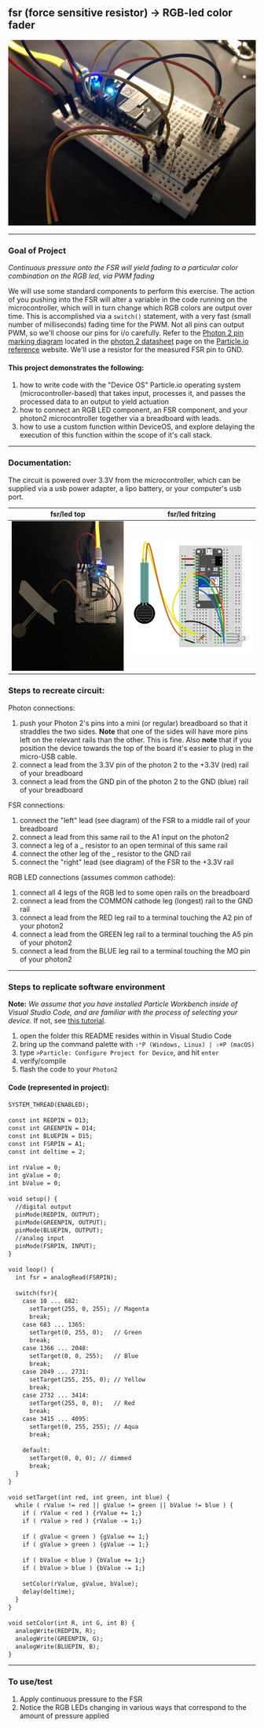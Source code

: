 ## fsr (force sensitive resistor) -> RGB-led color fader

![fsr -> led color](fsr_ledc_side.JPG)

---

### Goal of Project 

*Continuous pressure onto the FSR will yield fading to a particular color combination on the RGB led, via PWM fading*

We will use some standard components to perform this exercise.  The action of you pushing into the FSR will alter a variable in the code running on the microcontroller, which will in turn change which RGB colors are output over time.  This is accomplished via a `switch()` statement, with a very fast (small number of milliseconds) fading time for the PWM.  Not all pins can output PWM, so we'll choose our pins for i/o carefully.  Refer to the [Photon 2 pin marking diagram](https://docs.particle.io/reference/datasheets/wi-fi/photon-2-datasheet/#pin-markings) located in the [photon 2 datasheet](https://docs.particle.io/reference/datasheets/wi-fi/photon-2-datasheet/) page on the [Particle.io reference](https://docs.particle.io/reference/) website.  We'll use a resistor for the measured FSR pin to GND.

#### This project demonstrates the following:

1. how to write code with the "Device OS" Particle.io operating system (microcontroller-based) that takes input, processes it, and passes the processed data to an output to yield actuation
1. how to connect an RGB LED component, an FSR component, and your photon2 microcontroller together via a breadboard with leads.  
1. how to use a custom function within DeviceOS, and explore delaying the execution of this function within the scope of it's call stack.

---

### Documentation: 

The circuit is powered over 3.3V from the microcontroller, which can be supplied via a usb power adapter, a lipo battery, or your computer's usb port.

fsr/led top | fsr/led fritzing
---|---
![fsr/led top](fsr_ledc_top.JPG) | ![fsr/led fritzing](fsr_to_ledcolor.png)

### Steps to recreate circuit:

Photon connections:

1. push your Photon 2's pins into a mini (or regular) breadboard so that it straddles the two sides.  **Note** that one of the sides will have more pins left on the relevant rails than the other.  This is fine.  Also **note** that if you position the device towards the top of the board it's easier to plug in the micro-USB cable.  
1. connect a lead from the 3.3V pin of the photon 2 to the +3.3V (red) rail of your breadboard
1. connect a lead from the GND pin of the photon 2 to the GND (blue) rail of your breadboard

FSR connections: 

1. connect the "left" lead (see diagram) of the FSR to a middle rail of your breadboard
1. connect a lead from this same rail to the A1 input on the photon2
1. connect a leg of a _ resistor to an open terminal of this same rail 
1. connect the other leg of the _ resistor to the GND rail
1. connect the "right" lead (see diagram) of the FSR to the +3.3V rail

RGB LED connections (assumes common cathode):

1. connect all 4 legs of the RGB led to some open rails on the breadboard
1. connect a lead from the COMMON cathode leg (longest) rail to the GND rail
1. connect a lead from the RED leg rail to a terminal touching the A2 pin of your photon2
1. connect a lead from the GREEN leg rail to a terminal touching the A5 pin of your photon2
2. connect a lead from the BLUE leg rail to a terminal touching the MO pin of your photon2

---

### Steps to replicate software environment

**Note:** *We assume that you have installed Particle Workbench inside of Visual Studio Code, and are familiar with the process of selecting your device.*  If not, see [this tutorial](https://github.com/Berkeley-MDes/tdf-fa24-equilet/blob/main/_tutorials/installation_compilation/p2_pw_tutorial/README.md).

1. open the folder this README resides within in Visual Studio Code
1. bring up the command palette with `⇧⌃P (Windows, Linux) | ⇧⌘P (macOS)` 
1. type `>Particle: Configure Project for Device`, and hit `enter`
1. verify/compile
1. flash the code to your `Photon2` 

#### Code (represented in project):

```
SYSTEM_THREAD(ENABLED);

const int REDPIN = D13;
const int GREENPIN = D14;
const int BLUEPIN = D15;
const int FSRPIN = A1;
const int deltime = 2;

int rValue = 0;
int gValue = 0;
int bValue = 0;
 
void setup() {
  //digital output
  pinMode(REDPIN, OUTPUT);
  pinMode(GREENPIN, OUTPUT);
  pinMode(BLUEPIN, OUTPUT);
  //analog input
  pinMode(FSRPIN, INPUT); 
}
 
void loop() {
  int fsr = analogRead(FSRPIN);
  
  switch(fsr){
    case 10 ... 682:
      setTarget(255, 0, 255); // Magenta
      break;
    case 683 ... 1365:
      setTarget(0, 255, 0);   // Green
      break;
    case 1366 ... 2048:
      setTarget(0, 0, 255);   // Blue
      break;
    case 2049 ... 2731:
      setTarget(255, 255, 0); // Yellow
      break;
    case 2732 ... 3414:
      setTarget(255, 0, 0);   // Red
      break;
    case 3415 ... 4095:
      setTarget(0, 255, 255); // Aqua
      break;

    default:
      setTarget(0, 0, 0); // dimmed
      break;
  }
}
 
void setTarget(int red, int green, int blue) {
  while ( rValue != red || gValue != green || bValue != blue ) {
    if ( rValue < red ) {rValue += 1;}
    if ( rValue > red ) {rValue -= 1;}
 
    if ( gValue < green ) {gValue += 1;}
    if ( gValue > green ) {gValue -= 1;}
 
    if ( bValue < blue ) {bValue += 1;}
    if ( bValue > blue ) {bValue -= 1;}
 
    setColor(rValue, gValue, bValue);
    delay(deltime);
  }
}
 
void setColor(int R, int G, int B) {
  analogWrite(REDPIN, R);
  analogWrite(GREENPIN, G);
  analogWrite(BLUEPIN, B);
}
```

---

### To use/test

1. Apply continuous pressure to the FSR
1. Notice the RGB LEDs changing in various ways that correspond to the amount of pressure applied
